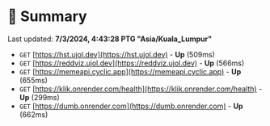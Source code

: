 # 📖 Summary
Last updated: **7/3/2024, 4:43:28 PTG "Asia/Kuala_Lumpur"**

- `GET` [https://hst.ujol.dev](https://hst.ujol.dev) - **Up** (509ms)
- `GET` [https://reddviz.ujol.dev](https://reddviz.ujol.dev) - **Up** (566ms)
- `GET` [https://memeapi.cyclic.app](https://memeapi.cyclic.app) - **Up** (655ms)
- `GET` [https://klik.onrender.com/health](https://klik.onrender.com/health) - **Up** (299ms)
- `GET` [https://dumb.onrender.com](https://dumb.onrender.com) - **Up** (662ms)
